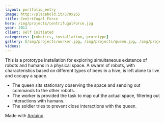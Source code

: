```yaml
---
layout: portfolio_entry
image: http://placehold.it/370x265
title: Centrifugal Force
hero: /img/projects/centrifugalForce.jpg
year: 2011
client: self initiated
categories: [robotics, installation, prototype]
gallery: [/img/projects/worker.jpg, /img/projects/queen.jpg, /img/projects/soldier.jpg, /img/projects/queen.gif, /img/projects/soldier.gif]
videos:
---
```


This is a prototype installation for exploring simultaneous existence of robots and humans in a physical space. A swarm of robots, with characteristics based on different types of bees in a hive, is left alone to live and occupy a space.

* The queen sits stationary observing the space and sending out commands to the other robots.
* The worker is provided the task to map out the actual space, filtering out interactions with humans.
* The soldier tries to prevent close interactions with the queen.

Made with [Arduino](http://arduino.cc/)
